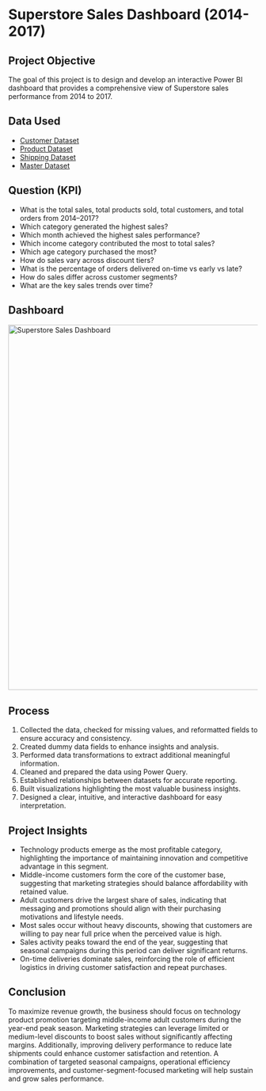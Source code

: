 # Superstore Sales Dashboard (2014-2017)
## Project Objective 
The goal of this project is to design and develop an interactive Power BI dashboard that provides a comprehensive view of Superstore sales performance from 2014 to 2017.

## Data Used
- [Customer Dataset](https://github.com/ChristopherKennyLiady/Data-Analysis-Dashboard/blob/main/Customers_Augmented%20(1).csv)
- [Product Dataset](https://github.com/ChristopherKennyLiady/Data-Analysis-Dashboard/blob/main/Products_Augmented%20(1).csv)
- [Shipping Dataset](https://github.com/ChristopherKennyLiady/Data-Analysis-Dashboard/blob/main/Shipping_Augmented%20(1).csv)
- [Master Dataset](https://github.com/ChristopherKennyLiady/Data-Analysis-Dashboard/blob/main/Super%20Store%20Data%20(1).xlsx)

## Question (KPI)
- What is the total sales, total products sold, total customers, and total orders from 2014–2017?
- Which category generated the highest sales?
- Which month achieved the highest sales performance?
- Which income category contributed the most to total sales?
- Which age category purchased the most?
- How do sales vary across discount tiers?
- What is the percentage of orders delivered on-time vs early vs late?
- How do sales differ across customer segments?
- What are the key sales trends over time?

## Dashboard
<img width="1310" height="738" alt="Superstore Sales Dashboard" src="https://github.com/user-attachments/assets/550e09f2-c2a9-4087-8f2b-4ce3229fc1a6" />

## Process
1.	Collected the data, checked for missing values, and reformatted fields to ensure accuracy and consistency.
2.	Created dummy data fields to enhance insights and analysis.
3.	Performed data transformations to extract additional meaningful information.
4.	Cleaned and prepared the data using Power Query.
5.	Established relationships between datasets for accurate reporting.
6.	Built visualizations highlighting the most valuable business insights.
7.	Designed a clear, intuitive, and interactive dashboard for easy interpretation.

## Project Insights
- Technology products emerge as the most profitable category, highlighting the importance of maintaining innovation and competitive advantage in this segment.
- Middle-income customers form the core of the customer base, suggesting that marketing strategies should balance affordability with retained value.
- Adult customers drive the largest share of sales, indicating that messaging and promotions should align with their purchasing motivations and lifestyle needs.
- Most sales occur without heavy discounts, showing that customers are willing to pay near full price when the perceived value is high.
- Sales activity peaks toward the end of the year, suggesting that seasonal campaigns during this period can deliver significant returns.
- On-time deliveries dominate sales, reinforcing the role of efficient logistics in driving customer satisfaction and repeat purchases.

## Conclusion
To maximize revenue growth, the business should focus on technology product promotion targeting middle-income adult customers during the year-end peak season. Marketing strategies can leverage limited or medium-level discounts to boost sales without significantly affecting margins.
Additionally, improving delivery performance to reduce late shipments could enhance customer satisfaction and retention. A combination of targeted seasonal campaigns, operational efficiency improvements, and customer-segment-focused marketing will help sustain and grow sales performance.



